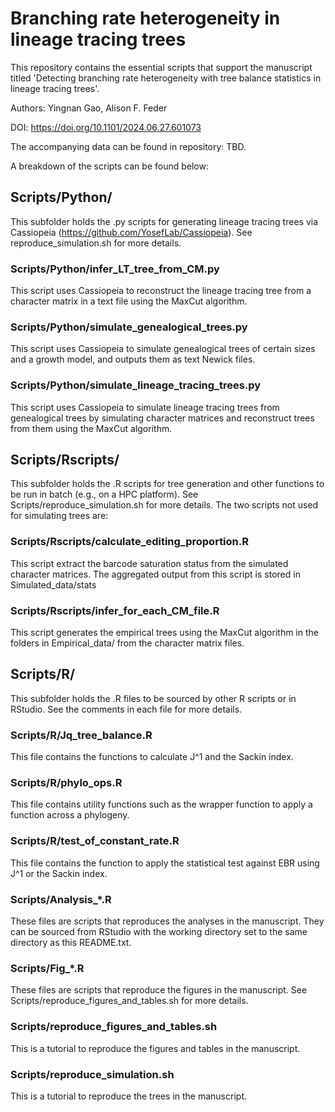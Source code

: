 # Branching rate heterogeneity in lineage tracing trees
This repository contains the essential scripts that support the manuscript titled
'Detecting branching rate heterogeneity with tree balance statistics in lineage tracing trees'.

Authors: Yingnan Gao, Alison F. Feder

DOI: https://doi.org/10.1101/2024.06.27.601073

The accompanying data can be found in repository: TBD.

A breakdown of the scripts can be found below:

## Scripts/Python/
This subfolder holds the .py scripts for generating lineage tracing trees via
Cassiopeia (https://github.com/YosefLab/Cassiopeia). See reproduce_simulation.sh
for more details.

### Scripts/Python/infer_LT_tree_from_CM.py
This script uses Cassiopeia to reconstruct the lineage tracing tree from a character
matrix in a text file using the MaxCut algorithm.

### Scripts/Python/simulate_genealogical_trees.py
This script uses Cassiopeia to simulate genealogical trees of certain sizes and
a growth model, and outputs them as text Newick files.

### Scripts/Python/simulate_lineage_tracing_trees.py
This script uses Cassiopeia to simulate lineage tracing trees from genealogical
trees by simulating character matrices and reconstruct trees from them using the
MaxCut algorithm.

## Scripts/Rscripts/
This subfolder holds the .R scripts for tree generation and other functions to
be run in batch (e.g., on a HPC platform). See Scripts/reproduce_simulation.sh
for more details. The two scripts not used for simulating trees are:

### Scripts/Rscripts/calculate_editing_proportion.R
This script extract the barcode saturation status from the simulated character
matrices. The aggregated output from this script is stored in Simulated_data/stats

### Scripts/Rscripts/infer_for_each_CM_file.R
This script generates the empirical trees using the MaxCut algorithm in the folders
in Empirical_data/ from the character matrix files.

## Scripts/R/
This subfolder holds the .R files to be sourced by other R scripts or in
RStudio. See the comments in each file for more details. 

### Scripts/R/Jq_tree_balance.R
This file contains the functions to calculate J^1 and the Sackin index.

### Scripts/R/phylo_ops.R
This file contains utility functions such as the wrapper function to apply a 
function across a phylogeny.

### Scripts/R/test_of_constant_rate.R
This file contains the function to apply the statistical test against EBR 
using J^1 or the Sackin index.

### Scripts/Analysis_*.R
These files are scripts that reproduces the analyses in the manuscript. They can
be sourced from RStudio with the working directory set to the same directory as
this README.txt.

### Scripts/Fig_*.R
These files are scripts that reproduce the figures in the manuscript.
See Scripts/reproduce_figures_and_tables.sh for more details.

### Scripts/reproduce_figures_and_tables.sh
This is a tutorial to reproduce the figures and tables in the manuscript.

### Scripts/reproduce_simulation.sh
This is a tutorial to reproduce the trees in the manuscript.

